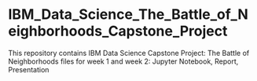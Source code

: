 # IBM_Data_Science_The_Battle_of_Neighborhoods_Capstone_Project

This repository contains IBM Data Science Capstone Project: The Battle of Neighborhoods files for week 1 and week 2: Jupyter Notebook, Report, Presentation
